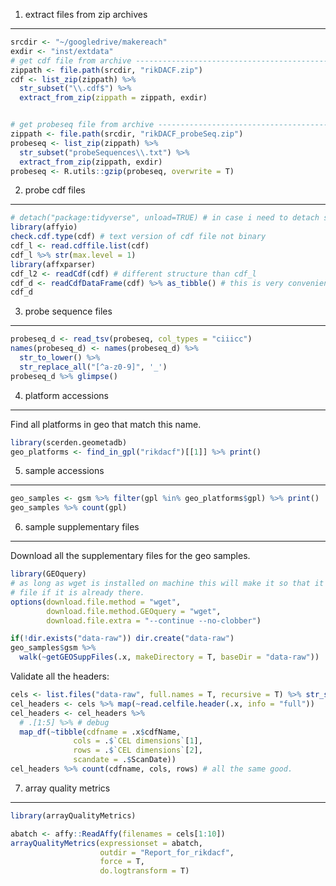 
<!-- README.md is generated from README.Rmd. Please edit that file -->
1. extract files from zip archives
----------------------------------

``` r
srcdir <- "~/googledrive/makereach"
exdir <- "inst/extdata"
# get cdf file from archive -----------------------------------------------
zippath <- file.path(srcdir, "rikDACF.zip")
cdf <- list_zip(zippath) %>%
  str_subset("\\.cdf$") %>%
  extract_from_zip(zippath = zippath, exdir)


# get probeseq file from archive ------------------------------------------
zippath <- file.path(srcdir, "rikDACF_probeSeq.zip")
probeseq <- list_zip(zippath) %>%
  str_subset("probeSequences\\.txt") %>%
  extract_from_zip(zippath, exdir)
probeseq <- R.utils::gzip(probeseq, overwrite = T)
```

2. probe cdf files
------------------

``` r
# detach("package:tidyverse", unload=TRUE) # in case i need to detach something without restarting R
library(affyio)
check.cdf.type(cdf) # text version of cdf file not binary
cdf_l <- read.cdffile.list(cdf)
cdf_l %>% str(max.level = 1)
library(affxparser)
cdf_l2 <- readCdf(cdf) # different structure than cdf_l
cdf_d <- readCdfDataFrame(cdf) %>% as_tibble() # this is very convenient
cdf_d
```

3. probe sequence files
-----------------------

``` r
probeseq_d <- read_tsv(probeseq, col_types = "ciiicc")
names(probeseq_d) <- names(probeseq_d) %>%
  str_to_lower() %>% 
  str_replace_all("[^a-z0-9]", '_')
probeseq_d %>% glimpse()
```

4. platform accessions
----------------------

Find all platforms in geo that match this name.

``` r
library(scerden.geometadb)
geo_platforms <- find_in_gpl("rikdacf")[[1]] %>% print()
```

5. sample accessions
--------------------

``` r
geo_samples <- gsm %>% filter(gpl %in% geo_platforms$gpl) %>% print()
geo_samples %>% count(gpl)
```

6. sample supplementary files
-----------------------------

Download all the supplementary files for the geo samples.

``` r
library(GEOquery)
# as long as wget is installed on machine this will make it so that it doesn't clobber
# file if it is already there.
options(download.file.method = "wget", 
        download.file.method.GEOquery = "wget",
        download.file.extra = "--continue --no-clobber")

if(!dir.exists("data-raw")) dir.create("data-raw")
geo_samples$gsm %>% 
  walk(~getGEOSuppFiles(.x, makeDirectory = T, baseDir = "data-raw"))
```

Validate all the headers:

``` r
cels <- list.files("data-raw", full.names = T, recursive = T) %>% str_subset('\\.CEL\\.gz$')
cel_headers <- cels %>% map(~read.celfile.header(.x, info = "full"))
cel_headers <- cel_headers %>% 
  # .[1:5] %>% # debug
  map_df(~tibble(cdfname = .x$cdfName, 
              cols = .$`CEL dimensions`[1], 
              rows = .$`CEL dimensions`[2],
              scandate = .$ScanDate))
cel_headers %>% count(cdfname, cols, rows) # all the same good.
```

7. array quality metrics
------------------------

``` r
library(arrayQualityMetrics)

abatch <- affy::ReadAffy(filenames = cels[1:10])
arrayQualityMetrics(expressionset = abatch,
                    outdir = "Report_for_rikdacf",
                    force = T,
                    do.logtransform = T)
```

